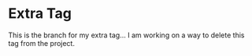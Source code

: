 # Extra Tag

This is the branch for my extra tag... I am working on a way to delete this tag from the project. 
